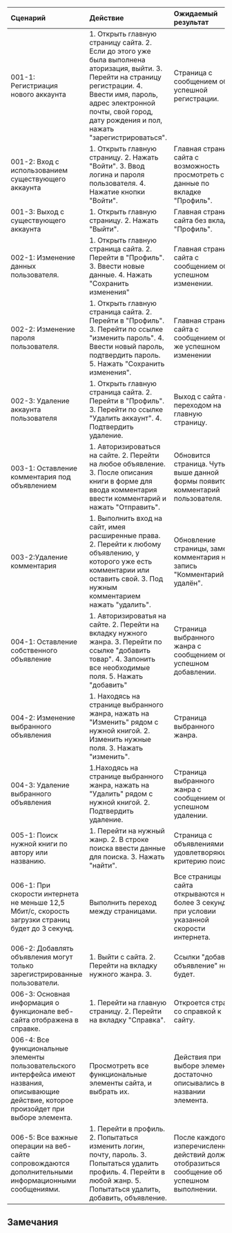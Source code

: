 |Cценарий|Действие|Ожидаемый результат|Фактический результат| Оценка|
|:---|:---|:---|:---|:---|
|001-1: Регистриация нового аккаунта | 1. Открыть главную страницу сайта. 2. Если до этого уже была выполнена аторизация, выйти. 3. Перейти на страницу регистрации. 4. Ввести имя, пароль, адрес электронной почты, свой город, дату рождения и пол, нажать "зарегистрироваться". | Страница с сообщением об успешной регистрации. | | |
|001-2: Вход с использованием существующего аккаунта | 1. Открыть главную страницу. 2. Нажать "Войти". 3. Ввод логина и пароля пользователя. 4. Нажатие кнопки "Войти". | Главная страница сайта с возможность просмотреть свои данные по вкладке "Профиль". | | |
|001-3: Выход с существующего аккаунта | 1. Открыть главную страницу. 2. Нажать "Выйти". | Главная страница сайта без вкладки "Профиль". | | |
|002-1: Изменение данных пользователя. | 1. Открыть главную страница сайта. 2. Перейти в "Профиль". 3. Ввести новые данные. 4. Нажать "Сохранить изменения"| Главная страница сайта с сообщением об успешном изменении. | | |
|002-2: Изменение пароля пользователя. | 1. Открыть главную страница сайта. 2. Перейти в "Профиль". 3. Перейти по ссылке "изменить пароль". 4. Ввести новый пароль, подтвердить пароль. 5. Нажать "Сохранить изменения". | Главная страница сайта с сообщением об же успешном изменении | | |
|002-3: Удаление аккаунта пользователя | 1. Открыть главную страница сайта. 2. Перейти в "Профиль". 3. Перейти по ссылке "Удалить аккаунт". 4. Подтвердить удаление. | Выход с сайта с переходом на главную страницу. | | |
|003-1: Оставление комментария под объявлением | 1. Авторизироваться на сайте. 2. Перейти на любое объявление. 3. После описания книги в форме для ввода комментария ввести комментарий и нажать "Отправить". | Обновится страница. Чуть выше данной формы появится комментарий пользователя. | | |
|003-2:Удаление комментария | 1. Выполнить вход на сайт, имея расширенные права.  2. Перейти к любому объявлению, у которого уже есть комментарии или оставить свой. 3. Под нужным комментарием нажать "удалить". | Обновление страницы, замена комментария на запись "Комментарий удалён". | |  |
|004-1: Оставление собственного объявление | 1. Авторизироватья на сайте. 2. Перейти на вкладку нужного жанра. 3. Перейти по ссылке "добавить товар". 4. Запонить все необходимые поля. 5. Нажать "добавить" | Страница выбранного жанра с сообщением об успешном добавлении. | | |
|004-2: Изменение выбранного объявления | 1. Находясь на странице выбранного жанра, нажать на "Изменить" рядом с нужной книгой. 2. Изменить нужные поля. 3. Нажать "изменить". | Страница выбранного жанра. | | |
|004-3: Удаление выбранного объявления | 1.Находясь на странице выбранного жанра, нажать на "Удалить" рядом с нужной книгой. 2. Подтвердить удаление.| Страница выбранного жанра с сообщением об успешном удалении. | |  |
|005-1:  Поиск нужной книги по автору или названию. | 1. Перейти на нужный жанр. 2. В строке поиска ввести данные для поиска. 3. Нажать "найти". | Страница с объявлениями удовлетворяющие критерию поиска. | | |
|006-1: При скорости интернета не меньше 12,5 Мбит/c, скорость загрузки страниц будет до 3 секунд. | Выполнить переход между страницами. | Все страницы сайта открываются не более 3 секунд, при условии указанной скорости интернета. | |  |
|006-2: Добавлять объявления могут только зарегистрированные пользователи. | 1. Выйти с сайта. 2. Перейти на вкладку нужного жанра. 3. | Ссылки "добавить объявление" не будет. | | |
|006-3: Основная информация о функционале веб-сайта отображена в справке. | 1. Перейти на главную страницу. 2. Перейти на вкладку "Справка".| Откроется страца, со справкой к сайту. | | |
|006-4: Все функциональные элементы пользовательского интерфейса имеют названия, описывающие действие, которое произойдет при выборе элемента.| Просмотреть все функциональные элементы сайта, и выбрать их. | Действия при выборе элемента достаточно описывались в названии элемента. | | |
|006-5: Все важные операции на веб-сайте сопровождаются дополнительными информационными сообщениями. | 1. Перейти в профиль. 2. Попытаться изменить логин, почту, пароль. 3. Попытаться удалить профиль. 4. Перейти в любой жанр. 5. Попытаться удалить, добавить, объявление. | После каждого изперечисленных действий должно отобразиться сообщение об успешном выполнении. | |

## Замечания

